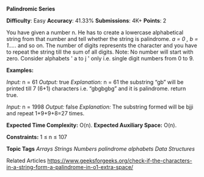 **Palindromic Series**

**Difficulty**: Easy    **Accuracy**: 41.33%    **Submissions**: 4K+    **Points**: 2

You have given a number n. He has to create a lowercase alphabetical string from that number and tell whether the string is palindrome. *a = 0 , b = 1….*. and so on. The number of digits represents the character and you have to repeat the string till the sum of all digits.
Note: No number will start with zero. Consider alphabets ' a to j ' only i.e. single digit numbers from 0 to 9.

**Examples:**

*Input:* n = 61
*Output:* true
*Explanation:* n = 61 the substring “gb” will be printed till 7 (6+1) characters i.e. “gbgbgbg” and it is palindrome. return true.

*Input:* n = 1998 
*Output:* false
*Explanation:* The substring formed will be bjji and repeat 1+9+9+8=27 times.

**Expected Time Complexity:** O(n).
**Expected Auxiliary Space:** O(n).

**Constraints:**
1 ≤ n ≤ 107

**Topic Tags**
*Arrays Strings Numbers palindrome  alphabets   Data Structures*

Related Articles
https://www.geeksforgeeks.org/check-if-the-characters-in-a-string-form-a-palindrome-in-o1-extra-space/